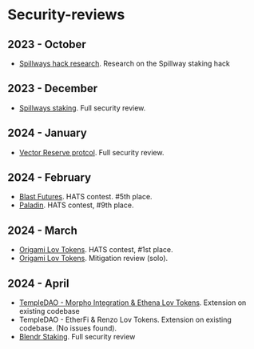 # Security-reviews

## 2023 - October
- [Spillways hack research](solo/spillways-hack.md). Research on the Spillway staking hack

## 2023 - December
- [Spillways staking](solo/spillways-staking.md). Full security review.

## 2024 - January
- [Vector Reserve protcol](solo/vector-reserve.md). Full security review.

## 2024 - February
- [Blast Futures](https://app.hats.finance/audit-competitions/blast-futures-exchange-0x97895c329b950755566ddcdad3395caaea395074/leaderboard). HATS contest. #5th place.
- [Paladin](https://app.hats.finance/audit-competitions/paladin-0x1610bfde27e57b068af7f38aec3d2a7b1d146989/leaderboard). HATS contest, #9th place.

## 2024 - March
- [Origami Lov Tokens](https://app.hats.finance/audit-competitions/origami-0x998f1b716a5022be026ca6b919c0ddf45ca31abd/leaderboard). HATS contest, #1st place.
- [Origami Lov Tokens](solo/origami-lov-mitigation-review.md). Mitigation review (solo).

## 2024 - April
- [TempleDAO - Morpho Integration & Ethena Lov Tokens](solo/temple-origami-morpho-integration-review.md). Extension on existing codebase
- TempleDAO - EtherFi & Renzo Lov Tokens. Extension on existing codebase. (No issues found). 
- [Blendr Staking](solo/blendr-staking.md). Full security review
